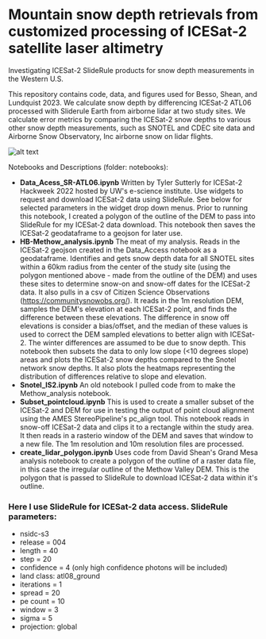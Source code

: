 # Mountain snow depth retrievals from customized processing of ICESat-2 satellite laser altimetry
Investigating ICESat-2 SlideRule products for snow depth measurements in the Western U.S.

This repository contains code, data, and figures used for Besso, Shean, and Lundquist 2023. We calculate snow depth by differencing ICESat-2 ATL06 processed with Sliderule Earth from airborne lidar at two study sites. We calculate error metrics by comparing the ICESat-2 snow depths to various other snow depth measurements, such as SNOTEL and CDEC site data and Airborne Snow Observatory, Inc airborne snow on lidar flights.  

![alt text](tuolumne_basin/figures/Fig1.jpeg)

Notebooks and Descriptions (folder: notebooks):
* **Data_Acess_SR-ATL06.ipynb**   Written by Tyler Sutterly for ICESat-2 Hackweek 2022 hosted by UW's e-science institute. Use widgets to request and download ICESat-2 data using SlideRule. See below for selected parameters in the widget drop down menus. Prior to running this notebook, I created a polygon of the outline of the DEM to pass into SlideRule for my ICESat-2 data download. This notebook then saves the ICESat-2 geodataframe to a geojson for later use.
* **HB-Methow_analysis.ipynb**    The meat of my analysis. Reads in the ICESat-2 geojson created in the Data_Access notebook as a geodataframe. Identifies and gets snow depth data for all SNOTEL sites within a 60km radius from the center of the study site (using the polygon mentioned above - made from the outline of the DEM) and uses these sites to determine snow-on and snow-off dates for the ICESat-2 data. It also pulls in a csv of Citizen Science Observations (https://communitysnowobs.org/). It reads in the 1m resolution DEM, samples the DEM's elevation at each ICESat-2 point, and finds the difference between these elevations. The difference in snow off elevations is consider a bias/offset, and the median of these values is used to correct the DEM sampled elevations to better align with ICESat-2. The winter differences are assumed to be due to snow depth. This notebook then subsets the data to only low slope (<10 degrees slope) areas and plots the ICESat-2 snow depths compared to the Snotel network snow depths. It also plots the heatmaps representing the distribution of differences relative to slope and elevation.
* **Snotel_IS2.ipynb**    An old notebook I pulled code from to make the Methow_analysis notebook. 
* **Subset_pointcloud.ipynb**      This is used to create a smaller subset of the ICESat-2 and DEM for use in testing the output of point cloud alignment using the AMES StereoPipeline's pc_align tool. This notebook reads in snow-off ICESat-2 data and clips it to a rectangle within the study area. It then reads in a rasterio window of the DEM and saves that window to a new file. The 1m resolution and 10m resolution files are processed.
* **create_lidar_polygon.ipynb**    Uses code from David Shean's Grand Mesa analysis notebook to create a polygon of the outline of a raster data file, in this case the irregular outline of the Methow Valley DEM. This is the polygon that is passed to SlideRule to download ICESat-2 data within it's outline. 

### Here I use SlideRule for ICESat-2 data access. SlideRule parameters:
* nsidc-s3
* release = 004
* length = 40
* step = 20
* confidence = 4 (only high confidence photons will be included)
* land class: atl08_ground
* iterations = 1
* spread = 20
* pe count = 10
* window = 3
* sigma = 5
* projection: global


